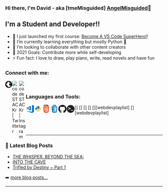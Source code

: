 ### Hi there, I'm David - aka [tmeMisguided] [AngelMisguided][website]👋

## I'm a Student and Developer!!

- 🔭 I just launched my first course: [Become A VS Code SuperHero!][course]!
- 🌱 I’m currently learning everything but mostly Python 🤣
- 👯 I’m looking to collaborate with other content creators
- 🥅 2021 Goals: Contribute more while self-developing
- ⚡ Fun fact: I love to draw, play piano, write, read novels and have fun

### Connect with me:

[<img align="left" alt="codeSTACKr.com" width="22px" src="https://raw.githubusercontent.com/iconic/open-iconic/master/svg/globe.svg" />][website]
[<img align="left" alt="codeSTACKr | Twitter" width="22px" src="https://cdn.jsdelivr.net/npm/simple-icons@v3/icons/twitter.svg" />][twitter]
[<img align="left" alt="codeSTACKr | Instagram" width="22px" src="https://cdn.jsdelivr.net/npm/simple-icons@v3/icons/instagram.svg" />][instagram]

<br />

### Languages and Tools:

[<img align="left" alt="Visual Studio Code" width="26px" src="https://raw.githubusercontent.com/github/explore/80688e429a7d4ef2fca1e82350fe8e3517d3494d/topics/visual-studio-code/visual-studio-code.png" />]
[<img align="left" alt="Python" width="26px" src="https://raw.githubusercontent.com/github/explore/80688e429a7d4ef2fca1e82350fe8e3517d3494d/topics/python/python.png" />]
[<img align="left" alt="HTML5" width="26px" src="https://raw.githubusercontent.com/github/explore/80688e429a7d4ef2fca1e82350fe8e3517d3494d/topics/html/html.png" />]
[<img align="left" alt="CSS3" width="26px" src="https://raw.githubusercontent.com/github/explore/80688e429a7d4ef2fca1e82350fe8e3517d3494d/topics/css/css.png" />]
[<img align="left" alt="GitHub" width="26px" src="https://raw.githubusercontent.com/github/explore/78df643247d429f6cc873026c0622819ad797942/topics/github/github.png" />][webdevplaylist]
[<img align="left" alt="Terminal" width="26px" src="https://raw.githubusercontent.com/github/explore/80688e429a7d4ef2fca1e82350fe8e3517d3494d/topics/terminal/terminal.png" />][webdevplaylist]

<br />
<br />

---

### 📕 Latest Blog Posts

<!-- BLOG-POST-LIST:START -->
- [THE WHISPER, BEYOND THE SEA:](https://angelmisguided.wordpress.com/random_thoughts_by_thee-ano-ny-mous-enigma/)
- [INTO THE CAVE](https://angelmisguided.wordpress.com/random_thoughts_by_thee-ano-ny-mous-enigma/2/)
- [Trifled by Destiny ~ Part 1](https://angelmisguided.wordpress.com/2020/04/29/trifled-by-destiny-part-1/)
<!-- BLOG-POST-LIST:END -->

➡️ [more blog posts...](https://angelmisguided.wordpress.com)

---

[website]: https://angelmisguided.wordpress.com
[course]: http://vsCodeHero.com
[twitter]: https://twitter.com/_justmedave
[instagram]: https://instagram.com/_justmedave__